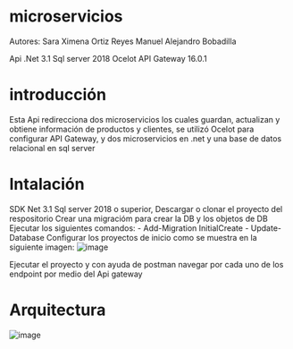 # microservicios
Autores: Sara Ximena Ortiz Reyes
         Manuel Alejandro Bobadilla
         
Api .Net 3.1
Sql server 2018
Ocelot API Gateway 16.0.1

# introducción
Esta Api redirecciona dos microservicios los cuales guardan, actualizan y obtiene información de productos y clientes, se utilizó Ocelot para configurar API Gateway, y dos microservicios en .net y una base de datos relacional en sql server

# Intalación 

SDK Net 3.1
Sql server 2018 o superior,
Descargar o clonar el proyecto del respositorio
Crear una migracióm para crear la DB y los objetos de DB
  Ejecutar los siguientes comandos:
    - Add-Migration InitialCreate
    - Update-Database
Configurar los proyectos de inicio como se muestra en la siguiente imagen:
![image](https://user-images.githubusercontent.com/7612153/170155606-034ed4c5-f5cf-4c00-9eb2-f8ffa486e6c0.png)

Ejecutar el proyecto y con ayuda de postman navegar por cada uno de los endpoint por medio del Api gateway

# Arquitectura

![image](https://user-images.githubusercontent.com/7612153/170156561-4c5e7d3f-34fc-45a8-ba87-941c24160824.png)




